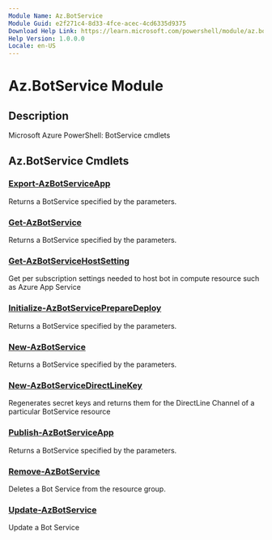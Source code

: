 ```yaml
---
Module Name: Az.BotService
Module Guid: e2f271c4-8d33-4fce-acec-4cd6335d9375
Download Help Link: https://learn.microsoft.com/powershell/module/az.botservice
Help Version: 1.0.0.0
Locale: en-US
---
```


# Az.BotService Module
## Description
Microsoft Azure PowerShell: BotService cmdlets

## Az.BotService Cmdlets
### [Export-AzBotServiceApp](Export-AzBotServiceApp.md)
Returns a BotService specified by the parameters.

### [Get-AzBotService](Get-AzBotService.md)
Returns a BotService specified by the parameters.

### [Get-AzBotServiceHostSetting](Get-AzBotServiceHostSetting.md)
Get per subscription settings needed to host bot in compute resource such as Azure App Service

### [Initialize-AzBotServicePrepareDeploy](Initialize-AzBotServicePrepareDeploy.md)
Returns a BotService specified by the parameters.

### [New-AzBotService](New-AzBotService.md)
Returns a BotService specified by the parameters.

### [New-AzBotServiceDirectLineKey](New-AzBotServiceDirectLineKey.md)
Regenerates secret keys and returns them for the DirectLine Channel of a particular BotService resource

### [Publish-AzBotServiceApp](Publish-AzBotServiceApp.md)
Returns a BotService specified by the parameters.

### [Remove-AzBotService](Remove-AzBotService.md)
Deletes a Bot Service from the resource group.

### [Update-AzBotService](Update-AzBotService.md)
Update a Bot Service

